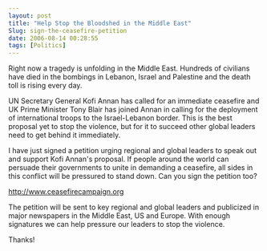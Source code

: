 ```yaml
---
layout: post
title: "Help Stop the Bloodshed in the Middle East"
Slug: sign-the-ceasefire-petition
date: 2006-08-14 00:28:55
tags: [Politics]
---
```

Right now a tragedy is unfolding in the Middle East. Hundreds of civilians have died in the bombings in Lebanon, Israel and Palestine and the death toll is rising every day.

UN Secretary General Kofi Annan has called for an immediate ceasefire and UK Prime Minister Tony Blair has joined Annan in calling for the deployment of international troops to the Israel-Lebanon border. This is the best proposal yet to stop the violence, but for it to succeed other global leaders need to get behind it immediately.

I have just signed a petition urging regional and global leaders to speak out and support Kofi Annan's proposal. If people around the world can persuade their governments to unite in demanding a ceasefire, all sides in this conflict will be pressured to stand down. Can you sign the petition too?

http://www.ceasefirecampaign.org

The petition will be sent to key regional and global leaders and publicized in major newspapers in the Middle East, US and Europe. With enough signatures we can help pressure our leaders to stop the violence.

Thanks!
